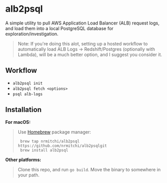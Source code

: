 # alb2psql

A simple utility to pull AWS Application Load Balancer (ALB) request logs, and load them into a local PostgreSQL database for exploration/investigation.

> Note: If you're doing this alot, setting up a hosted workflow to automatically load ALB Logs -> Redshift/Postgres (optionally with Lambda), will be a much better option, and I suggest you consider it.

## Workflow

 - `alb2psql init`
 - `alb2psql fetch <options>`
 - `psql alb-logs`

## Installation

**For macOS:**

> Use [Homebrew](https://brew.sh/) package manager:
>
>      brew tap nrmitchi/alb2psql https://github.com/nrmitchi/alb2psqlgit
>      brew install alb2psql


**Other platforms:**

> Clone this repo, and run `go build`. Move the binary to somewhere in your path.

